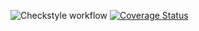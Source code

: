 ![Checkstyle workflow](https://github.com/RiccardoTonioloDev/Assignment2/actions/workflows/checkstyle.yml/badge.svg)
[![Coverage Status](https://coveralls.io/repos/github/RiccardoTonioloDev/Assignment2/badge.svg?branch=develop)](https://coveralls.io/github/RiccardoTonioloDev/Assignment2?branch=develop)